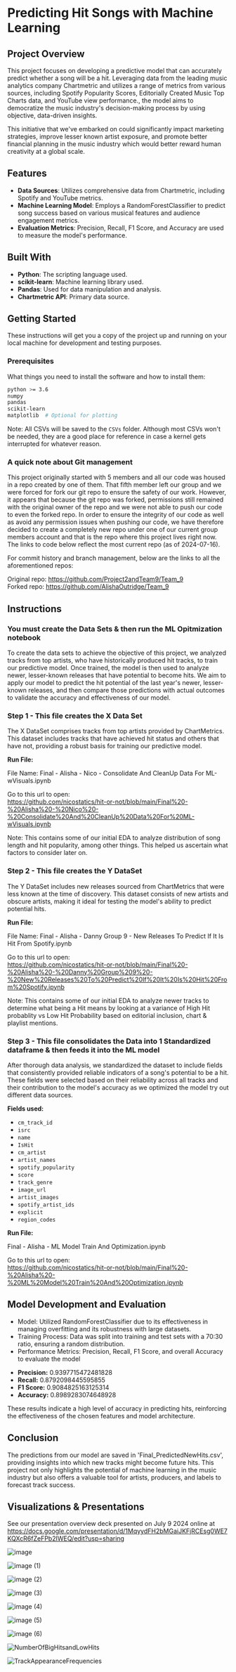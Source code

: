 # Predicting Hit Songs with Machine Learning

## Project Overview

This project focuses on developing a predictive model that can accurately predict whether a song will be a hit. Leveraging data from the leading music analytics company Chartmetric and utilizes a range of metrics from various sources, including Spotify Popularity Scores, Editorially Created Music Top Charts data, and YouTube view performance., the model aims to democratize the music industry's decision-making process by using objective, data-driven insights.  

This initiative that we've embarked on could significantly impact marketing strategies, improve lesser known artist exposure, and promote better financial planning in the music industry which would better reward human creativity at a global scale.

## Features
- **Data Sources**: Utilizes comprehensive data from Chartmetric, including Spotify and YouTube metrics.
- **Machine Learning Model**: Employs a RandomForestClassifier to predict song success based on various musical features and audience engagement metrics.
- **Evaluation Metrics**: Precision, Recall, F1 Score, and Accuracy are used to measure the model's performance.

## Built With
- **Python**: The scripting language used.
- **scikit-learn**: Machine learning library used.
- **Pandas**: Used for data manipulation and analysis.
- **Chartmetric API**: Primary data source.

## Getting Started
These instructions will get you a copy of the project up and running on your local machine for development and testing purposes.

### Prerequisites
What things you need to install the software and how to install them:
```bash
python >= 3.6
numpy
pandas
scikit-learn
matplotlib  # Optional for plotting
```

Note: All CSVs will be saved to the `CSVs` folder.  Although most CSVs won't be needed, they are a good place for reference in case a kernel gets interrupted for whatever reason.

### A quick note about Git management
This project originally started with 5 members and all our code was housed in a repo created by one of them.  That fifth member left our group and we were forced for fork our git repo to ensure the safety of our work.  However, it appears that because the git repo was forked, permissions still remained with the original owner of the repo and we were not able to push our code to even the forked repo.  In order to ensure the integrity of our code as well as avoid any permission issues when pushing our code, we have therefore decided to create a completely new repo under one of our current group members account and that is the repo where this project lives right now.  The links to code below reflect the most current repo (as of 2024-07-16).

For commit history and branch management, below are the links to all the aforementioned repos:  

Original repo: https://github.com/Project2andTeam9/Team_9  
Forked repo: https://github.com/AlishaOutridge/Team_9 

## Instructions

### You must create the Data Sets & then run the ML Opitmization notebook

To create the data sets to achieve the objective of this project, we analyzed tracks from top artists, who have historically produced hit tracks, to train our predictive model. Once trained, the model is then used to analyze newer, lesser-known releases that have potential to become hits. We aim to apply our model to predict the hit potential of the last year's newer, lesser-known releases, and then compare those predictions with actual outcomes to validate the accuracy and effectiveness of our model.

### Step 1 - This file creates the X Data Set

The X DataSet comprises tracks from top artists provided by ChartMetrics. This dataset includes tracks that have achieved hit status and others that have not, providing a robust basis for training our predictive model.

**Run File:**

File Name: Final - Alisha - Nico - Consolidate And CleanUp Data For ML-wVisuals.ipynb

Go to this url to open:  
https://github.com/nicostatics/hit-or-not/blob/main/Final%20-%20Alisha%20-%20Nico%20-%20Consolidate%20And%20CleanUp%20Data%20For%20ML-wVisuals.ipynb

Note: This contains some of our initial EDA to analyze distribution of song length and hit popularity, among other things.  This helped us ascertain what factors to consider later on.

### Step 2 - This file creates the Y DataSet

The Y DataSet includes new releases sourced from ChartMetrics that were less known at the time of discovery. This dataset consists of new artists and obscure artists, making it ideal for testing the model's ability to predict potential hits.

**Run File:**

File Name: Final - Alisha - Danny Group 9 - New Releases To Predict If It Is Hit From Spotify.ipynb

Go to this url to open:  
https://github.com/nicostatics/hit-or-not/blob/main/Final%20-%20Alisha%20-%20Danny%20Group%209%20-%20New%20Releases%20To%20Predict%20If%20It%20Is%20Hit%20From%20Spotify.ipynb

Note: This contains some of our initial EDA to analyze newer tracks to determine what being a Hit means by looking at a variance of High Hit probablity vs Low Hit Probability based on editorial inclusion, chart & playlist mentions.

### Step 3 - This file consolidates the Data into 1 Standardized dataframe & then feeds it into the ML model

After thorough data analysis, we standardized the dataset to include fields that consistently provided reliable indicators of a song's potential to be a hit. These fields were selected based on their reliability across all tracks and their contribution to the model's accuracy as we optimized the model try out different data sources.

**Fields used:**
- `cm_track_id`
- `isrc`
- `name`
- `IsHit`
- `cm_artist`
- `artist_names`
- `spotify_popularity`
- `score`
- `track_genre`
- `image_url`
- `artist_images`
- `spotify_artist_ids`
- `explicit`
- `region_codes`

**Run File:**

Final - Alisha - ML Model Train And Optimization.ipynb

Go to this url to open:  
https://github.com/nicostatics/hit-or-not/blob/main/Final%20-%20Alisha%20-%20ML%20Model%20Train%20And%20Optimization.ipynb

## Model Development and Evaluation
* Model: Utilized RandomForestClassifier due to its effectiveness in managing overfitting and its robustness with large datasets.
* Training Process: Data was split into training and test sets with a 70:30 ratio, ensuring a random distribution.
* Performance Metrics: Precision, Recall, F1 Score, and overall Accuracy to evaluate the model
- **Precision:** 0.9397715472481828
- **Recall:** 0.8792098445595855
- **F1 Score:** 0.9084825163125314
- **Accuracy:** 0.8989283074648928

These results indicate a high level of accuracy in predicting hits, reinforcing the effectiveness of the chosen features and model architecture.

## Conclusion

The predictions from our model are saved in 'Final_PredictedNewHits.csv', providing insights into which new tracks might become future hits. This project not only highlights the potential of machine learning in the music industry but also offers a valuable tool for artists, producers, and labels to forecast track success.

## Visualizations & Presentations

See our presentation overview deck presented on July 9 2024 online at https://docs.google.com/presentation/d/1MqyydFH2bMGaiJKFjRCEsg0WE7KQXcR6fZeFPb2IWEQ/edit?usp=sharing

![image](https://github.com/Project2andTeam9/Team_9/assets/154397635/0b513399-c450-4218-98ec-d1b8c914b57b)

![image (1)](https://github.com/Project2andTeam9/Team_9/assets/154397635/7ef3d716-748d-4dce-a76a-a9bace2babd3)

![image (2)](https://github.com/Project2andTeam9/Team_9/assets/154397635/153c0a0f-2aae-4bcb-9c54-b955afbe0047)

![image (3)](https://github.com/Project2andTeam9/Team_9/assets/154397635/4c93fa92-1537-4ea9-b741-f525c1cde4cb)

![image (4)](https://github.com/Project2andTeam9/Team_9/assets/154397635/11f00ab7-6969-4f3e-81b0-453283da31f0)

![image (5)](https://github.com/Project2andTeam9/Team_9/assets/154397635/c3f8d3e5-4d2c-4804-92ea-560df132dbc4)

![image (6)](https://github.com/Project2andTeam9/Team_9/assets/154397635/7166ab9d-8417-4a1d-a455-c9fc538d4eb6)

![NumberOfBigHitsandLowHits](https://github.com/Project2andTeam9/Team_9/assets/154397635/7e17fe2f-e1e7-4b36-a6dd-374b6a1fddcc)

![TrackAppearanceFrequencies](https://github.com/Project2andTeam9/Team_9/assets/154397635/b19d93ab-bdbf-4b95-9b52-1d09352cbd15)


